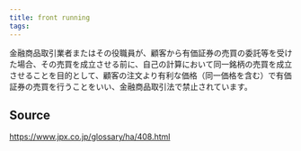 ```yaml
---
title: front running
tags: 
---
```


金融商品取引業者またはその役職員が、顧客から有価証券の売買の委託等を受けた場合、その売買を成立させる前に、自己の計算において同一銘柄の売買を成立させることを目的として、顧客の注文より有利な価格（同一価格を含む）で有価証券の売買を行うことをいい、金融商品取引法で禁止されています。

## Source
https://www.jpx.co.jp/glossary/ha/408.html